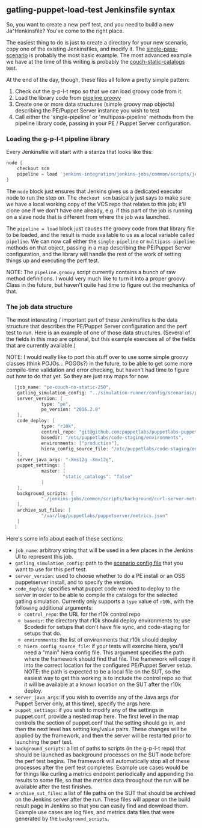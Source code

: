 ## gatling-puppet-load-test Jenkinsfile syntax

So, you want to create a new perf test, and you need to build a new Ja^Henkinsfile?  You've come to the right place.

The easiest thing to do is just to create a directory for your new scenario, copy one of the existing Jenkinsfiles,
and modify it.  The [single-pass-scenario](./scenarios/single-pass-scenario/Jenkinsfile) is probably the most basic example.
The most advanced example we have at the time of this writing is probably the [couch-static-catalogs](./couch-static-catalogs/Jenkinsfile)
test.

At the end of the day, though, these files all follow a pretty simple pattern:

1. Check out the g-p-l-t repo so that we can load groovy code from it.
2. Load the library code from [pipeline.groovy](./common/scripts/jenkins/pipeline.groovy)
3. Create one or more data structures (simple groovy map objects) describing the PE/Puppet Server instance you wish to
   test
4. Call either the 'single-pipeline' or 'multipass-pipeline' methods from the pipeline library code, passing in your
   PE / Puppet Server configuration.

### Loading the g-p-l-t pipeline library

Every Jenkinsfile will start with a stanza that looks like this:

```groovy
node {
    checkout scm
    pipeline = load 'jenkins-integration/jenkins-jobs/common/scripts/jenkins/pipeline.groovy'
}
```

The `node` block just ensures that Jenkins gives us a dedicated executor node to run the step on.  The `checkout scm`
basically just says to make sure we have a local working copy of the VCS repo that relates to this job; it'll clone one
if we don't have one already, e.g. if this part of the job is running on a slave node that is different from where the
job was launched.

The `pipeline = load` block just causes the groovy code from that library file to be loaded, and the result is made
available to us as a local variable called `pipeline`.  We can now call either the `single-pipeline` or `multipass-pipeline`
methods on that object, passing in a map describing the PE/Puppet Server configuration, and the library will handle
the rest of the work of setting things up and executing the perf test.

NOTE: The `pipeline.groovy` script currently contains a bunch of raw method definitions.  I would very much like to turn
it into a proper groovy Class in the future, but haven't quite had time to figure out the mechanics of that.

### The job data structure

The most interesting / important part of these Jenkinsfiles is the data structure that describes the PE/Puppet Server
configuration and the perf test to run.  Here is an example of one of those data structures.  (Several of the fields in
this map are optional, but this example exercises all of the fields that are currently available.)

NOTE: I would really like to port this stuff over to use some simple groovy classes (think POJOs... POGOs?) in the future,
to be able to get some more compile-time validation and error checking, but haven't had time to figure out how to do that
yet.  So they are just raw maps for now.

```groovy
   [job_name: "pe-couch-no-static-250",
    gatling_simulation_config: "../simulation-runner/config/scenarios/pe-couch-medium-no-static-catalogs-250-2-hours.json",
    server_version: [
             type: "pe",
             pe_version: "2016.2.0"
    ],
    code_deploy: [
             type: "r10k",
             control_repo: "git@github.com:puppetlabs/puppetlabs-puppetserver_perf_control.git",
             basedir: "/etc/puppetlabs/code-staging/environments",
             environments: ["production"],
             hiera_config_source_file: "/etc/puppetlabs/code-staging/environments/production/root_files/hiera.yaml"
    ],
    server_java_args: "-Xms12g -Xmx12g",
    puppet_settings: [
             master: [
                     "static_catalogs": "false"
             ]
    ],
    background_scripts: [
             "./jenkins-jobs/common/scripts/background/curl-server-metrics-loop.sh"
    ],
    archive_sut_files: [
             "/var/log/puppetlabs/puppetserver/metrics.json"
    ]
   ]
```

Here's some info about each of these sections:

* `job_name`: arbitrary string that will be used in a few places in the Jenkins UI to represent this job.
* `gatling_simulation_config`: path to the [scenario config file](../simulation-runner/config/scenarios) that you want to
  use for this perf test.
* `server_version`: used to choose whether to do a PE install or an OSS puppetserver install, and to specify the version.
* `code_deploy`: specifies what puppet code we need to deploy to the server in order to be able to compile the catalogs for
  the selected gatling simulation.  Currently only supports a `type` value of `r10k`, with the following additional arguments:
  * `control_repo`: the URL for the r10k control repo
  * `basedir`: the directory that r10k should deploy environments to; use $codedir for setups that don't have file sync,
   and code-staging for setups that do.
  * `environments`: the list of environments that r10k should deploy
  * `hiera_config_source_file`: if your tests will exercise hiera, you'll need a "main" hiera config file.  This argument
   specifies the path where the framework should find that file.  The framework will copy it into the correct location
   for the configured PE/Puppet Server setup.  NOTE: the path is expected to be a local file on the SUT, so the easiest
   way to get this working is to include the control repo so that it will be available at a known location on the SUT
   after the r10k deploy.
* `server_java_args`: if you wish to override any of the Java args (for Puppet Server only, at this time), specify the
  args here.
* `puppet_settings`: if you wish to modify any of the settings in puppet.conf, provide a nested map here.  The first level
  in the map controls the section of puppet.conf that the setting should go in, and then the next level has setting key/value
  pairs.  These changes will be applied by the framework, and then the server will be restarted prior to launching the perf
  test.
* `background_scripts`: a list of paths to scripts (in the g-p-l-t repo) that should be launched as background processes
  on the SUT node before the perf test begins.  The framework will automatically stop all of these processes after the
  perf test completes.  Example use cases would be for things like curling a metrics endpoint periodically and appending
  the results to some file, so that the metrics data throughout the run will be available after the test finishes.
* `archive_sut_files`: a list of file paths on the SUT that should be archived on the Jenkins server after the run.  These
  files will appear on the build result page in Jenkins so that you can easily find and download them.  Example use cases
  are log files, and metrics data files that were generated by the `background_scripts`.

